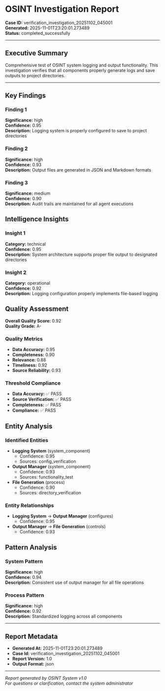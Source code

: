 # OSINT Investigation Report

**Case ID:** verification_investigation_20251102_045001  
**Generated:** 2025-11-01T23:20:01.273489  
**Status:** completed_successfully

---

## Executive Summary

Comprehensive test of OSINT system logging and output functionality. This investigation verifies that all components properly generate logs and save outputs to project directories.

---

## Key Findings

### Finding 1
**Significance:** high  
**Confidence:** 0.95  
**Description:** Logging system is properly configured to save to project directories

### Finding 2
**Significance:** high  
**Confidence:** 0.93  
**Description:** Output files are generated in JSON and Markdown formats

### Finding 3
**Significance:** medium  
**Confidence:** 0.90  
**Description:** Audit trails are maintained for all agent executions

## Intelligence Insights

### Insight 1
**Category:** technical  
**Confidence:** 0.95  
**Description:** System architecture supports proper file output to designated directories

### Insight 2
**Category:** operational  
**Confidence:** 0.92  
**Description:** Logging configuration properly implements file-based logging

## Quality Assessment

**Overall Quality Score:** 0.92  
**Quality Grade:** A-  

### Quality Metrics
- **Data Accuracy:** 0.95
- **Completeness:** 0.90
- **Relevance:** 0.88
- **Timeliness:** 0.92
- **Source Reliability:** 0.93

### Threshold Compliance
- **Data Accuracy:** ✅ PASS
- **Source Verification:** ✅ PASS
- **Completeness:** ✅ PASS
- **Compliance:** ✅ PASS
## Entity Analysis

### Identified Entities
- **Logging System** (system_component)
  - Confidence: 0.95
  - Sources: config_verification
- **Output Manager** (system_component)
  - Confidence: 0.93
  - Sources: functionality_test
- **File Generation** (process)
  - Confidence: 0.90
  - Sources: directory_verification

### Entity Relationships
- **Logging System** → **Output Manager** (configures)
  - Confidence: 0.95
- **Output Manager** → **File Generation** (controls)
  - Confidence: 0.93
## Pattern Analysis

### System Pattern
**Significance:** high  
**Confidence:** 0.94  
**Description:** Consistent use of output manager for all file operations

### Process Pattern
**Significance:** high  
**Confidence:** 0.92  
**Description:** Standardized logging across all components

---

## Report Metadata

- **Generated At:** 2025-11-01T23:20:01.273489
- **Case Id:** verification_investigation_20251102_045001
- **Report Version:** 1.0
- **Output Format:** json


---

*Report generated by OSINT System v1.0*  
*For questions or clarification, contact the system administrator*
